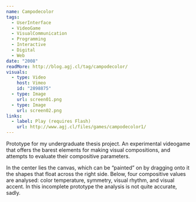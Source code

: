 ```yaml
---
name: Campodecolor
tags:
  - UserInterface
  - VideoGame
  - VisualCommunication
  - Programming
  - Interactive
  - Digital
  - Web
date: "2008"
readMore: http://blog.agj.cl/tag/campodecolor/
visuals:
  - type: Video
    host: Vimeo
    id: "2898875"
  - type: Image
    url: screen01.png
  - type: Image
    url: screen02.png
links:
  - label: Play (requires Flash)
    url: http://www.agj.cl/files/games/campodecolor1/
---
```


Prototype for my undergraduate thesis project.
An experimental videogame that offers the barest elements for making visual compositions, and attempts to evaluate their compositive parameters.

In the center lies the canvas, which can be “painted” on by dragging onto it the shapes that float across the right side.
Below, four compositive values are analysed: color temperature, symmetry, visual rhythm, and visual accent. In this incomplete prototype the analysis is not quite accurate, sadly.
